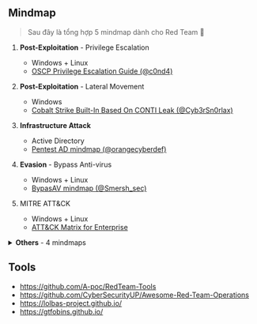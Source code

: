 ## Mindmap

> Sau đây là tổng hợp 5 mindmap dành cho Red Team 🔺

1. **Post-Exploitation** - Privilege Escalation 
    - Windows + Linux 
    - [OSCP Privilege Escalation Guide (@c0nd4)](https://c0nd4.medium.com/oscp-privilege-escalation-guide-4b3623f57d71)

2. **Post-Exploitation** - Lateral Movement 
    - Windows 
    - [Cobalt Strike Built-In Based On CONTI Leak (@Cyb3rSn0rlax)]( https://github.com/AndrewRathbun/DFIRMindMaps/tree/main/OSArtifacts/Windows/Cobalt%20Strike%20Lateral%20Movement%20Artifact%20-%20Based%20on%20CONTI%20Leak)

3. **Infrastructure Attack**
    - Active Directory
    - [Pentest AD mindmap (@orangecyberdef)](https://orange-cyberdefense.github.io/ocd-mindmaps/img/pentest_ad_dark_2023_02.svg)

4. **Evasion** - Bypass Anti-virus
    - Windows + Linux
    - [BypasAV mindmap (@Smersh_sec)](https://github.com/CMEPW/BypassAV/)

5. MITRE ATT&CK
    - Windows + Linux
    - [ATT&CK Matrix for Enterprise](https://attack.mitre.org/)

<details>
    <summary><b>Others</b> - 4 mindmaps</summary>

- [Red Team Ops](https://s3curityedge.files.wordpress.com/2018/11/blog_hackerplaybook_mindmap.png?w=7000) - @S3curityEdge
- [Red Team Dork](https://github.com/Ignitetechnologies/Mindmap/blob/main/Red%20Team%20Dorks/Red%20Team%20Dorks%20HD.png) - @hackinarticles
- [DACL Attack mindmap](https://www.thehacker.recipes/ad/movement/dacl) - @_nwodtuhs
- [Tools](https://github.com/Ignitetechnologies/Mindmap/tree/main/Tools) - @hackinarticles
</details>

## Tools
- https://github.com/A-poc/RedTeam-Tools
- https://github.com/CyberSecurityUP/Awesome-Red-Team-Operations
- https://lolbas-project.github.io/
- https://gtfobins.github.io/
